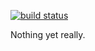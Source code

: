 
[![build status](https://gitlab.com/nagyzsolti/christmas-lights/badges/master/build.svg)](https://gitlab.com/nagyzsolti/christmas-lights/commits/master)

Nothing yet really.
